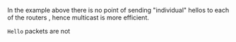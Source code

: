 In the example above there is no point of sending "individual" hellos to each of the routers , hence multicast is more efficient.


`Hello` packets are not
